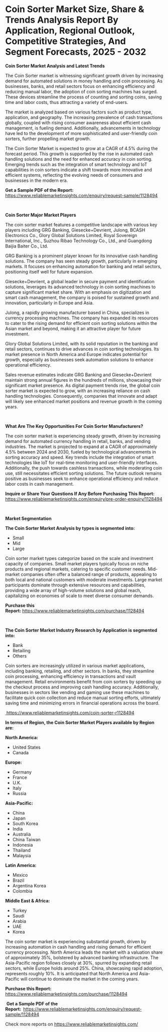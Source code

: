 <p><h1>Coin Sorter Market Size, Share & Trends Analysis Report By Application, Regional Outlook, Competitive Strategies, And Segment Forecasts, 2025 - 2032</h1></p><p><strong>Coin Sorter Market Analysis and Latest Trends</strong></p>
<p><p>The Coin Sorter market is witnessing significant growth driven by increasing demand for automated solutions in money handling and coin processing. As businesses, banks, and retail sectors focus on enhancing efficiency and reducing manual labor, the adoption of coin sorting machines has surged. These devices streamline the process of counting and sorting coins, saving time and labor costs, thus attracting a variety of end-users.</p><p>The market is analyzed based on various factors such as product type, application, and geography. The increasing prevalence of cash transactions globally, coupled with rising consumer awareness about efficient cash management, is fueling demand. Additionally, advancements in technology have led to the development of more sophisticated and user-friendly coin sorters, further propelling market growth.</p><p>The Coin Sorter Market is expected to grow at a CAGR of 4.5% during the forecast period. This growth is supported by the rise in automated cash handling solutions and the need for enhanced accuracy in coin sorting. Emerging trends such as the integration of smart technology and IoT capabilities in coin sorters indicate a shift towards more innovative and efficient systems, reflecting the evolving needs of consumers and businesses in the modern era.</p></p>
<p><strong>Get a Sample PDF of the Report:&nbsp;</strong> <a href="https://www.reliablemarketinsights.com/enquiry/request-sample/1128494?utm_campaign=2102&utm_medium=2&utm_source=Github&utm_content=ia&utm_term=09042025&utm_id=coin-sorter">https://www.reliablemarketinsights.com/enquiry/request-sample/1128494</a></p>
<p>&nbsp;</p>
<p><strong>Coin Sorter Major Market Players</strong></p>
<p><p>The coin sorter market features a competitive landscape with various key players including GRG Banking, Giesecke+Devrient, Julong, BCASH Electronics Co., Glory Global Solutions Limited, Royal Sovereign International, Inc., Suzhou Ribao Technology Co., Ltd., and Guangdong Baijia Baiter Co., Ltd. </p><p>GRG Banking is a prominent player known for its innovative cash handling solutions. The company has seen steady growth, particularly in emerging markets. It focuses on enhancing automation for banking and retail sectors, positioning itself well for future expansion.</p><p>Giesecke+Devrient, a global leader in secure payment and identification solutions, leverages its advanced technology in coin sorting machines to capture significant market share. With an emphasis on digitization and smart cash management, the company is poised for sustained growth and innovation, particularly in Europe and Asia.</p><p>Julong, a rapidly growing manufacturer based in China, specializes in currency processing machines. The company has expanded its resources to cater to the rising demand for efficient coin sorting solutions within the Asian market and beyond, making it an attractive player for future investment.</p><p>Glory Global Solutions Limited, with its solid reputation in the banking and retail sectors, continues to drive advances in coin sorting technologies. Its market presence in North America and Europe indicates potential for growth, especially as businesses seek automation solutions to enhance operational efficiency.</p><p>Sales revenue estimates indicate GRG Banking and Giesecke+Devrient maintain strong annual figures in the hundreds of millions, showcasing their significant market presence. As digital payment trends rise, the global coin sorter market is expected to grow, with an increasing reliance on cash handling technologies. Consequently, companies that innovate and adapt will likely see enhanced market positions and revenue growth in the coming years.</p></p>
<p>&nbsp;</p>
<p><strong>What Are The Key Opportunities For Coin Sorter Manufacturers?</strong></p>
<p><p>The coin sorter market is experiencing steady growth, driven by increasing demand for automated currency handling in retail, banks, and vending industries. The market is projected to expand at a CAGR of approximately 4.5% between 2024 and 2030, fueled by technological advancements in sorting accuracy and speed. Key trends include the integration of smart technologies like IoT for real-time monitoring and user-friendly interfaces. Additionally, the push towards cashless transactions, while moderating coin use, still necessitates efficient sorting solutions. The future outlook remains positive as businesses seek to enhance operational efficiency and reduce labor costs in cash management.</p></p>
<p><strong>Inquire or Share Your Questions If Any Before Purchasing This Report:</strong> <a href="https://www.reliablemarketinsights.com/enquiry/pre-order-enquiry/1128494?utm_campaign=2102&utm_medium=2&utm_source=Github&utm_content=ia&utm_term=09042025&utm_id=coin-sorter">https://www.reliablemarketinsights.com/enquiry/pre-order-enquiry/1128494</a></p>
<p>&nbsp;</p>
<p><strong>Market Segmentation</strong></p>
<p><strong>The Coin Sorter Market Analysis by types is segmented into:</strong></p>
<p><ul><li>Small</li><li>Mid</li><li>Large</li></ul></p>
<p><p>Coin sorter market types categorize based on the scale and investment capacity of companies. Small market players typically focus on niche products and regional markets, catering to specific customer needs. Mid-market companies often offer a balanced range of products, appealing to both local and national customers with moderate investments. Large market participants dominate through extensive resources and capabilities, providing a wide array of high-volume solutions and global reach, capitalizing on economies of scale to meet diverse consumer demands.</p></p>
<p><strong>Purchase this Report:&nbsp;</strong><a href="https://www.reliablemarketinsights.com/purchase/1128494?utm_campaign=2102&utm_medium=2&utm_source=Github&utm_content=ia&utm_term=09042025&utm_id=coin-sorter">https://www.reliablemarketinsights.com/purchase/1128494</a></p>
<p>&nbsp;</p>
<p><strong>The Coin Sorter Market Industry Research by Application is segmented into:</strong></p>
<p><ul><li>Bank</li><li>Retailing</li><li>Others</li></ul></p>
<p><p>Coin sorters are increasingly utilized in various market applications, including banking, retailing, and other sectors. In banks, they streamline coin processing, enhancing efficiency in transactions and vault management. Retail environments benefit from coin sorters by speeding up the checkout process and improving cash handling accuracy. Additionally, businesses in sectors like vending and gaming use these machines to facilitate quick coin collection and reduce manual sorting efforts, ultimately saving time and minimizing errors in financial operations across the board.</p></p>
<p><a href="https://www.reliablemarketinsights.com/coin-sorter-r1128494?utm_campaign=2102&utm_medium=2&utm_source=Github&utm_content=ia&utm_term=09042025&utm_id=coin-sorter">&nbsp;https://www.reliablemarketinsights.com/coin-sorter-r1128494</a></p>
<p><strong>In terms of Region, the Coin Sorter Market Players available by Region are:</strong></p>
<p>
    <p> <strong> North America: </strong>
        <ul>
            <li>United States</li>
            <li>Canada</li>
        </ul>
        </p> 
    <p> <strong> Europe: </strong>
        <ul>
            <li>Germany</li>
            <li>France</li>
            <li>U.K.</li>
            <li>Italy</li>
            <li>Russia</li>
        </ul>
        </p> 
    <p> <strong> Asia-Pacific: </strong>
        <ul>
            <li>China</li>
            <li>Japan</li>
            <li>South Korea</li>
            <li>India</li>
            <li>Australia</li>
            <li>China Taiwan</li>
            <li>Indonesia</li>
            <li>Thailand</li>
            <li>Malaysia</li>
        </ul>
        </p> 
    <p> <strong> Latin America: </strong>
        <ul>
            <li>Mexico</li>
            <li>Brazil</li>
            <li>Argentina Korea</li>
            <li>Colombia</li>
        </ul>
        </p> 
    <p> <strong> Middle East & Africa: </strong>
        <ul>
            <li>Turkey</li>
            <li>Saudi</li>
            <li>Arabia</li>
            <li>UAE</li>
            <li>Korea</li>
        </ul>
    </p>
    </p>
<p><p>The coin sorter market is experiencing substantial growth, driven by increasing automation in cash handling and rising demand for efficient currency processing. North America leads the market with a valuation share of approximately 35%, bolstered by advanced banking infrastructure. The Asia-Pacific region follows closely at 30%, spurred by expanding retail sectors, while Europe holds around 25%. China, showcasing rapid adoption, represents roughly 10%. It is anticipated that North America and Asia-Pacific will continue to dominate the market in the coming years.</p></p>
<p><strong>Purchase this Report: </strong><a href="https://www.reliablemarketinsights.com/purchase/1128494?utm_campaign=2102&utm_medium=2&utm_source=Github&utm_content=ia&utm_term=09042025&utm_id=coin-sorter">https://www.reliablemarketinsights.com/purchase/1128494</a></p>
<p>&nbsp;<strong>Get a Sample PDF of the Report:&nbsp;&nbsp;</strong><a href="https://www.reliablemarketinsights.com/enquiry/request-sample/1128494?utm_campaign=2102&utm_medium=2&utm_source=Github&utm_content=ia&utm_term=09042025&utm_id=coin-sorter">https://www.reliablemarketinsights.com/enquiry/request-sample/1128494</a></p>
<p><strong></strong></p>
<p>Check more reports on <a href="https://www.reliablemarketinsights.com/?utm_campaign=2102&utm_medium=2&utm_source=Github&utm_content=ia&utm_term=09042025&utm_id=coin-sorter">https://www.reliablemarketinsights.com/</a></p>